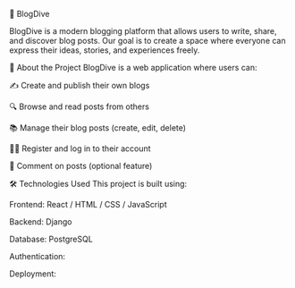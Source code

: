 🌊 BlogDive

BlogDive is a modern blogging platform that allows users to write, share, and discover blog posts. Our goal is to create a space where everyone can express their ideas, stories, and experiences freely.

🚀 About the Project
BlogDive is a web application where users can:

✍️ Create and publish their own blogs

🔍 Browse and read posts from others

📚 Manage their blog posts (create, edit, delete)

🧑‍💻 Register and log in to their account

💬 Comment on posts (optional feature) 

🛠️ Technologies Used
This project is built using:

Frontend: React / HTML / CSS / JavaScript

Backend:  Django 

Database: PostgreSQL 

Authentication: 

Deployment: 
